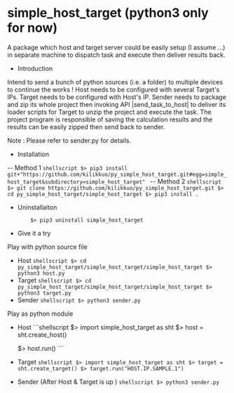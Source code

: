 # simple_host_target (python3 only for now)
A package which host and target server could be easily setup (I assume ...) in separate machine to dispatch task and execute then deliver results back.

 - Introduction

 Intend to send a bunch of python sources (i.e. a folder) to multiple devices to
 continue the works !
 Host needs to be configured with several Target's IPs.
 Target needs to be configured with Host's IP.
 Sender needs to package and zip its whole project then invoking API |send_task_to_host| to deliver its loader scripts for Target to unzip the project and execute the task.
 The project program is responsible of saving the calculation results and the results
 can be easily zipped then send back to sender.

 Note : Please refer to sender.py for details.

 - Installation

  -- Method 1
    ```shellscript
        $> pip3 install git+"https://github.com/kilikkuo/py_simple_host_target.git#egg=simple_host_target&subdirectory=simple_host_target"
    ```
  -- Method 2
    ```shellscript
        $> git clone https://github.com/kilikkuo/py_simple_host_target.git
        $> cd py_simple_host_target/simple_host_target
        $> pip3 install .
    ```
 - Uninstallaiton

    ```shellscript
        $> pip3 uninstall simple_host_target
    ```

 - Give it a try

  Play with python source file
   * Host
    ```shellscript
        $> cd py_simple_host_target/simple_host_target/simple_host_target
        $> python3 host.py
    ```
   * Target
    ```shellscript
        $> cd py_simple_host_target/simple_host_target/simple_host_target
        $> python3 target.py
    ```
   * Sender
    ```shellscript
        $> python3 sender.py
    ```

  Play as python module
   * Host
    ```shellscript
        $> import simple_host_target as sht
        $> host = sht.create_host()
        <!-- This is optional
        $> host.setup_target_IPs(["TARGET.IP.SAMPLE.1", "TARGET.IP.SAMPLE.2"])
        -->
        $> host.run()
    ```

   * Target
    ```shellscript
        $> import simple_host_target as sht
        $> target = sht.create_target()
        $> target.run("HOST.IP.SAMPLE.1")
    ```

   * Sender (After Host & Target is up )
    ```shellscript
        $> python3 sender.py
    ```
